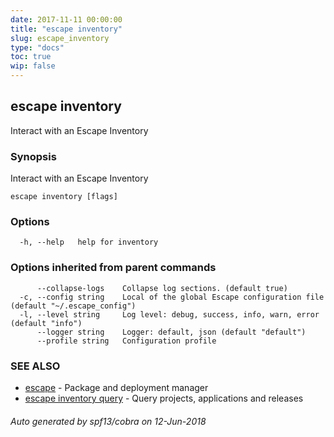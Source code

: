 ```yaml
---
date: 2017-11-11 00:00:00
title: "escape inventory"
slug: escape_inventory
type: "docs"
toc: true
wip: false
---
```

## escape inventory

Interact with an Escape Inventory

### Synopsis


Interact with an Escape Inventory

```
escape inventory [flags]
```

### Options

```
  -h, --help   help for inventory
```

### Options inherited from parent commands

```
      --collapse-logs    Collapse log sections. (default true)
  -c, --config string    Local of the global Escape configuration file (default "~/.escape_config")
  -l, --level string     Log level: debug, success, info, warn, error (default "info")
      --logger string    Logger: default, json (default "default")
      --profile string   Configuration profile
```

### SEE ALSO
* [escape](../escape/)	 - Package and deployment manager
* [escape inventory query](../escape_inventory_query/)	 - Query projects, applications and releases

###### Auto generated by spf13/cobra on 12-Jun-2018

